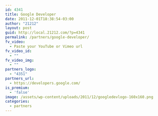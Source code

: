 ```yaml
---
id: 4341
title: Google Developer
date: 2011-12-01T18:38:54-03:00
author: "21212"
layout: post
guid: http://local.21212.com/?p=4341
permalink: /partners/google-developer/
fv_video:
  - Paste your YouTube or Vimeo url
fv_video_id:
  - ""
fv_video_img:
  - ""
partners_logo:
  - "4351"
partners_url:
  - https://developers.google.com/
is_premium:
  - 'false'
image: /assets/wp-content/uploads/2011/12/googledevlogo-160x160.png
categories:
  - partners
---
```

